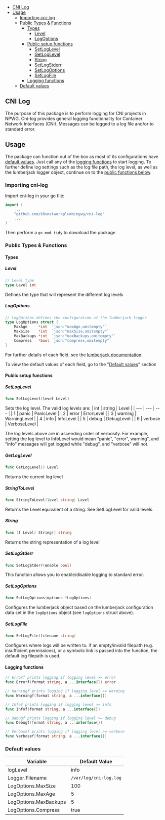 - [CNI Log](#cni-log)
- [Usage](#usage)
  - [Importing cni-log](#importing-cni-log)
  - [Public Types & Functions](#public-types--functions)
    - [Types](#types)
      - [Level](#level)
      - [LogOptions](#logoptions)
    - [Public setup functions](#public-setup-functions)
      - [SetLogLevel](#setloglevel)
      - [GetLogLevel](#getloglevel)
      - [String](#string)
      - [SetLogStderr](#setlogstderr)
      - [SetLogOptions](#setlogoptions)
      - [SetLogFile](#setlogfile)
    - [Logging functions](#logging-functions)
  - [Default values](#default-values)

## CNI Log
The purpose of this package is to perform logging for CNI projects in NPWG. Cni-log provides general logging functionality for Container Network Interfaces (CNI). Messages can be logged to a log file and/or to standard error.  

## Usage
The package can function out of the box as most of its configurations have [default values](#default-values). Just call any of the [logging functions](#logging-functions) to start logging. To further define log settings such as the log file path, the log level, as well as the lumberjack logger object, continue on to the [public functions below](#public-types--functions).

### Importing cni-log
Import cni-log in your go file:
```go
import (
    ...
    "github.com/k8snetworkplumbingwg/cni-log"
    ...
)
```

Then perform a `go mod tidy` to download the package.

### Public Types & Functions
#### Types
##### Level
```go
// Level type
type Level int
```
Defines the type that will represent the different log levels

##### LogOptions
```go
// LogOptions defines the configuration of the lumberjack logger
type LogOptions struct {
	MaxAge     *int  `json:"maxAge,omitempty"`
	MaxSize    *int  `json:"maxSize,omitempty"`
	MaxBackups *int  `json:"maxBackups,omitempty"`
	Compress   *bool `json:"compress,omitempty"`
}
```
For further details of each field, see the [lumberjack documentation](https://github.com/natefinch/lumberjack). 

To view the default values of each field, go to the "[Default values](#default-values)" section

#### Public setup functions

##### SetLogLevel
```go
func SetLogLevel(level Level)
```
Sets the log level. The valid log levels are:
| int | string | Level |
| --- | --- | --- |
| 1 | panic | PanicLevel |
| 2 | error | ErrorLevel |
| 3 | warning | WarningLevel |
| 4 | info | InfoLevel |
| 5 | debug | DebugLevel |
| 6 | verbose | VerboseLevel |

The log levels above are in ascending order of verbosity. For example, setting the log level to InfoLevel would mean "panic", "error", warning", and "info" messages will get logged while "debug", and "verbose" will not. 

##### GetLogLevel
```go
func GetLogLevel() Level
```
Returns the current log level

##### StringToLevel
```go
func StringToLevel(level string) Level
```
Returns the Level equivalent of a string. See SetLogLevel for valid levels.

##### String
```go
func (l Level) String() string
```
Returns the string representation of a log level

##### SetLogStderr
```go
func SetLogStderr(enable bool)
```
This function allows you to enable/disable logging to standard error. 

##### SetLogOptions
```go
func SetLogOptions(options *LogOptions)
```
Configures the lumberjack object based on the lumberjack configuration data set in the ``logOptions`` object (see ``logOptions`` struct above).

##### SetLogFile
```go
func SetLogFile(filename string)
```
Configures where logs will be written to. If an empty/invalid filepath (e.g. insufficient permissions), or a symbolic link is passed into the function, the default log filepath is used.

#### Logging functions
```go
// Errorf prints logging if logging level >= error
func Errorf(format string, a ...interface{}) error 

// Warningf prints logging if logging level >= warning
func Warningf(format string, a ...interface{})

// Infof prints logging if logging level >= info
func Infof(format string, a ...interface{})

// Debugf prints logging if logging level >= debug
func Debugf(format string, a ...interface{})

// Verbosef prints logging if logging level >= verbose
func Verbosef(format string, a ...interface{})
```

### Default values
| Variable | Default Value |
| ---     | ---           |
| logLevel | info |
| Logger.Filename | ``/var/log/cni-log.log`` |
| LogOptions.MaxSize | 100 |
| LogOptions.MaxAge | 5 |
| LogOptions.MaxBackups | 5 |
| LogOptions.Compress | true |